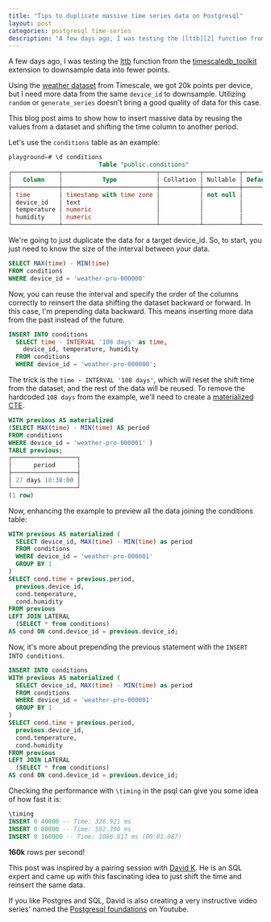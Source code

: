 ```yaml
---
title: "Tips to duplicate massive time series data on Postgresql"
layout: post
categories: postgresql time-series
description: "A few days ago, I was testing the [lttb][2] function from the [timescaledb_toolkit][1] extension to downsample data into fewer points."
---
```

A few days ago, I was testing the [lttb][2] function from the [timescaledb_toolkit][1] extension to downsample data into fewer points.

Using the [weather dataset][6] from Timescale, we got 20k points per device, but I need more data from the same `device_id` to downsample. 
Utilizing `random` or `generate_series` doesn't bring a good quality of data for this case. 

This blog post aims to show how to insert massive data by reusing the values from a dataset and shifting the time column to another period.

Let's use the `conditions` table as an example:

```sql
playground=# \d conditions
                         Table "public.conditions"
┌─────────────┬──────────────────────────┬───────────┬──────────┬─────────┐
│   Column    │           Type           │ Collation │ Nullable │ Default │
├─────────────┼──────────────────────────┼───────────┼──────────┼─────────┤
│ time        │ timestamp with time zone │           │ not null │         │
│ device_id   │ text                     │           │          │         │
│ temperature │ numeric                  │           │          │         │
│ humidity    │ numeric                  │           │          │         │
└─────────────┴──────────────────────────┴───────────┴──────────┴─────────┘
```

We're going to just duplicate the data for a target device_id. So, to start, you just need to know the size of the interval between your data.

```sql
SELECT MAX(time) - MIN(time)
FROM conditions
WHERE device_id = 'weather-pro-000000'
```

Now, you can reuse the interval and specify the order of the columns correctly to reinsert the data shifting the dataset backward or forward. In this case, I'm prepending data backward. This means inserting more data from the past instead of the future.

```sql
INSERT INTO conditions
  SELECT time - INTERVAL '108 days' as time,
    device_id, temperature, humidity
  FROM conditions
  WHERE device_id = 'weather-pro-000000';
```

The trick is the `time - INTERVAL '108 days'`, which will reset the shift time from the dataset, and the rest of the data will be reused. To remove the hardcoded `108 days` from the example, we'll need to create a [materialized CTE][5].

```sql
WITH previous AS materialized
(SELECT MAX(time) - MIN(time) AS period
FROM conditions
WHERE device_id = 'weather-pro-000001' )
TABLE previous;
┌──────────────────┐
│      period      │
├──────────────────┤
│ 27 days 18:38:00 │
└──────────────────┘
(1 row)
```

Now, enhancing the example to preview all the data joining the conditions table:

```sql
WITH previous AS materialized (
  SELECT device_id, MAX(time) - MIN(time) as period
  FROM conditions
  WHERE device_id = 'weather-pro-000001'
  GROUP BY 1
)
SELECT cond.time + previous.period,
  previous.device_id,
  cond.temperature,
  cond.humidity
FROM previous
LEFT JOIN LATERAL
  (SELECT * from conditions)
AS cond ON cond.device_id = previous.device_id;
```

Now, it's more about prepending the previous statement with the `INSERT INTO conditions`.

```sql
INSERT INTO conditions
WITH previous AS materialized (
  SELECT device_id, MAX(time) - MIN(time) as period
  FROM conditions
  WHERE device_id = 'weather-pro-000001'
  GROUP BY 1
)
SELECT cond.time + previous.period,
  previous.device_id,
  cond.temperature,
  cond.humidity
FROM previous
LEFT JOIN LATERAL
  (SELECT * from conditions)
AS cond ON cond.device_id = previous.device_id;
```

Checking the performance with `\timing` in the psql can give you some idea of how fast it is:

```sql
\timing
INSERT 0 40000 -- Time: 326.921 ms
INSERT 0 80000 -- Time: 582.390 ms
INSERT 0 160000 -- Time: 1086.917 ms (00:01.087)
```

**160k** rows per second!

This post was inspired by a pairing session with [David K][3]. He is an SQL expert and came up with this fascinating idea to just shift the time and reinsert the same data.

If you like Postgres and SQL, David is also creating a very instructive video series' named the [Postgresql foundations][4] on Youtube.


[1]: https://github.com/timescale/timescaledb-toolkit/
[2]: https://docs.timescale.com/api/latest/hyperfunctions/downsample/lttb/#sample-usage
[3]: https://twitter.com/HarlemCavalier
[4]: https://www.youtube.com/playlist?list=PLsceB9ac9MHRnmNZrCn_TWkUrCBCPR3mc
[5]: https://www.postgresql.org/docs/14/queries-with.html#id-1.5.6.12.7
[6]: https://docs.timescale.com/timescaledb/latest/tutorials/sample-datasets/#weather-datasets

